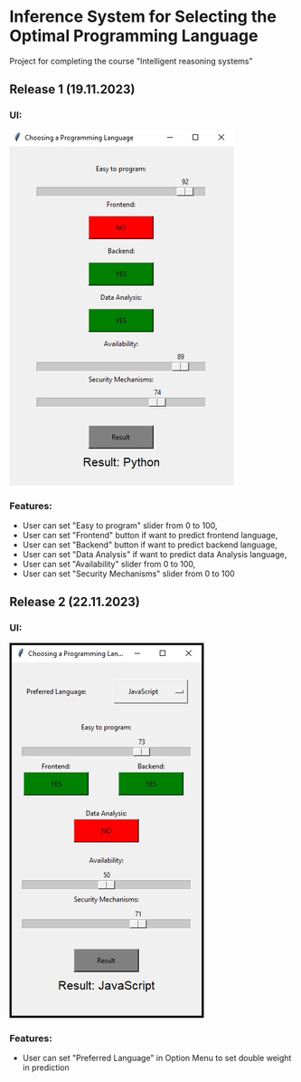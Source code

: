 # Inference System for Selecting the Optimal Programming Language

Project for completing the course "Intelligent reasoning systems"


## Release 1 (19.11.2023)
### UI:
<img src="./static/scn/Release_1_UI.jpg" alt="Screenshot"/>

### Features:
- User can set "Easy to program" slider from 0 to 100,
- User can set "Frontend" button if want to predict frontend language,
- User can set "Backend" button if want to predict backend language,
- User can set "Data Analysis" if want to predict data Analysis language,
- User can set "Availability" slider from 0 to 100,
- User can set "Security Mechanisms" slider from 0 to 100

## Release 2 (22.11.2023)
### UI:
<img src="./static/scn/Release_2_UI.jpg" alt="Screenshot"/>

### Features:
- User can set "Preferred Language" in Option Menu to set double weight in prediction
